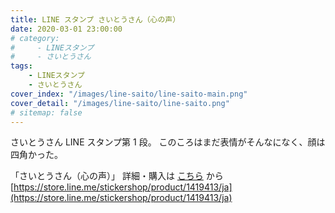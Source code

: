 ```yaml
---
title: LINE スタンプ さいとうさん（心の声）
date: 2020-03-01 23:00:00
# category:
#     - LINEスタンプ
#     - さいとうさん
tags:
    - LINEスタンプ
    - さいとうさん
cover_index: "/images/line-saito/line-saito-main.png"
cover_detail: "/images/line-saito/line-saito.png"
# sitemap: false
---
```


さいとうさん LINE スタンプ第 1 段。
このころはまだ表情がそんなになく、顔は四角かった。

「さいとうさん（心の声）」
詳細・購入は [こちら](https://store.line.me/stickershop/product/1419413/ja) から
[https://store.line.me/stickershop/product/1419413/ja](https://store.line.me/stickershop/product/1419413/ja)
